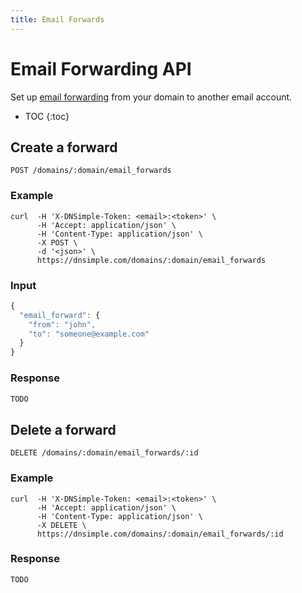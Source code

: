 ```yaml
---
title: Email Forwards
---
```


# Email Forwarding API

Set up [email forwarding](http://support.dnsimple.com/questions/22536-How-do-I-set-up-email-forwarding-with-DNSimple) from your domain to another email account.

* TOC
{:toc}


## Create a forward

    POST /domains/:domain/email_forwards

### Example

    curl  -H 'X-DNSimple-Token: <email>:<token>' \
          -H 'Accept: application/json' \
          -H 'Content-Type: application/json' \
          -X POST \
          -d '<json>' \
          https://dnsimple.com/domains/:domain/email_forwards

### Input

~~~ js
{
  "email_forward": {
    "from": "john",
    "to": "someone@example.com"
  }
}
~~~

### Response

~~~ js
TODO
~~~


## Delete a forward

    DELETE /domains/:domain/email_forwards/:id

### Example

    curl  -H 'X-DNSimple-Token: <email>:<token>' \
          -H 'Accept: application/json' \
          -H 'Content-Type: application/json' \
          -X DELETE \
          https://dnsimple.com/domains/:domain/email_forwards/:id

### Response

~~~ js
TODO
~~~
